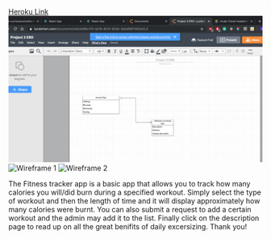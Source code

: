 [Heroku Link](https://project-3-sei.herokuapp.com/)
![ERD Diagram](/images/erd.png)
![Wireframe 1](/images/Wireframe_1)
![Wireframe 2](/images/Wireframe_2)

The Fitness tracker app is a basic app that allows you to track how many calories you will/did burn during a specified workout. Simply select the type of workout and then the length of time and it will display approximately how many calories were burnt. You can also submit a request to add a certain workout and the admin may add it to the list. Finally click on the description page to read up on all the great benifits of daily excersizing. Thank you!
